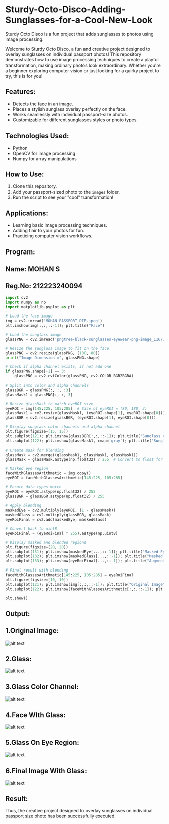 # Sturdy-Octo-Disco-Adding-Sunglasses-for-a-Cool-New-Look

Sturdy Octo Disco is a fun project that adds sunglasses to photos using image processing.

Welcome to Sturdy Octo Disco, a fun and creative project designed to overlay sunglasses on individual passport photos! This repository demonstrates how to use image processing techniques to create a playful transformation, making ordinary photos look extraordinary. Whether you're a beginner exploring computer vision or just looking for a quirky project to try, this is for you!

## Features:
- Detects the face in an image.
- Places a stylish sunglass overlay perfectly on the face.
- Works seamlessly with individual passport-size photos.
- Customizable for different sunglasses styles or photo types.

## Technologies Used:
- Python
- OpenCV for image processing
- Numpy for array manipulations

## How to Use:
1. Clone this repository.
2. Add your passport-sized photo to the `images` folder.
3. Run the script to see your "cool" transformation!

## Applications:
- Learning basic image processing techniques.
- Adding flair to your photos for fun.
- Practicing computer vision workflows.

## Program:

## Name: MOHAN S
## Reg.No: 212223240094

```python
import cv2
import numpy as np
import matplotlib.pyplot as plt

# Load the face image
img = cv2.imread('MOHAN_PASSPORT_DIP.jpeg')
plt.imshow(img[:,:,::-1]); plt.title("Face")

# Load the sunglass image
glassPNG = cv2.imread('pngtree-black-sunglasses-eyewear-png-image_11671474.png', -1)

# Resize the sunglass image to fit on the face
glassPNG = cv2.resize(glassPNG, (180, 80))
print("Image Dimension =", glassPNG.shape)

# Check if alpha channel exists, if not add one
if glassPNG.shape[-1] == 3:
    glassPNG = cv2.cvtColor(glassPNG, cv2.COLOR_BGR2BGRA)

# Split into color and alpha channels
glassBGR = glassPNG[:, :, :3]
glassMask1 = glassPNG[:, :, 3]

# Resize glassMask to match eyeROI size
eyeROI = img[145:225, 105:285]  # Size of eyeROI = (80, 180, 3)
glassMask1 = cv2.resize(glassMask1, (eyeROI.shape[1], eyeROI.shape[0]))
glassBGR = cv2.resize(glassBGR, (eyeROI.shape[1], eyeROI.shape[0]))

# Display sunglass color channels and alpha channel
plt.figure(figsize=[15, 15])
plt.subplot(121); plt.imshow(glassBGR[:,:,::-1]); plt.title('Sunglass Color channels')
plt.subplot(122); plt.imshow(glassMask1, cmap='gray'); plt.title('Sunglass Alpha channel')

# Create mask for blending
glassMask = cv2.merge((glassMask1, glassMask1, glassMask1))
glassMask = glassMask.astype(np.float32) / 255  # Convert to float for blending

# Masked eye region
faceWithGlassesArithmetic = img.copy()
eyeROI = faceWithGlassesArithmetic[145:225, 105:285]

# Ensure data types match
eyeROI = eyeROI.astype(np.float32) / 255
glassBGR = glassBGR.astype(np.float32) / 255

# Apply blending
maskedEye = cv2.multiply(eyeROI, (1 - glassMask))
maskedGlass = cv2.multiply(glassBGR, glassMask)
eyeRoiFinal = cv2.add(maskedEye, maskedGlass)

# Convert back to uint8
eyeRoiFinal = (eyeRoiFinal * 255).astype(np.uint8)

# Display masked and blended regions
plt.figure(figsize=[20, 20])
plt.subplot(131); plt.imshow(maskedEye[...,::-1]); plt.title("Masked Eye Region")
plt.subplot(132); plt.imshow(maskedGlass[...,::-1]); plt.title("Masked Sunglass Region")
plt.subplot(133); plt.imshow(eyeRoiFinal[...,::-1]); plt.title("Augmented Eye and Sunglass")

# Final result with blending
faceWithGlassesArithmetic[145:225, 105:285] = eyeRoiFinal
plt.figure(figsize=[10, 10])
plt.subplot(121); plt.imshow(img[:,:,::-1]); plt.title("Original Image")
plt.subplot(122); plt.imshow(faceWithGlassesArithmetic[:,:,::-1]); plt.title("With Sunglasses")

plt.show()


```

## Output:

## 1.Original Image:
![alt text](IMG-01.png)

## 2.Glass:
![alt text](IMG-02.png)

## 3.Glass Color Channel:
![alt text](IMG-03.png)

## 4.Face WIth Glass:
![alt text](IMG-04.png)

## 5.Glass On Eye Region:
![alt text](IMG-05.png)

## 6.Final Image With Glass:
![alt text](IMG-06.png)

##  Result:
Thus, the creative project designed to overlay sunglasses on individual passport size photo has been successfully executed.


